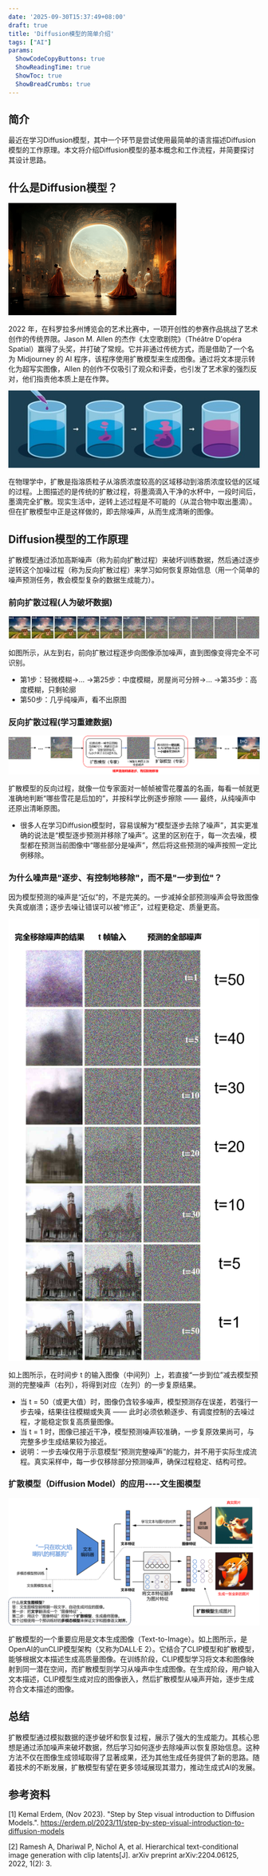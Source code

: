 ```yaml
---
date: '2025-09-30T15:37:49+08:00'
draft: true
title: 'Diffusion模型的简单介绍'
tags: ["AI"]
params:
  ShowCodeCopyButtons: true
  ShowReadingTime: true
  ShowToc: true
  ShowBreadCrumbs: true
---
```


## 简介

最近在学习Diffusion模型，其中一个环节是尝试使用最简单的语言描述Diffusion模型的工作原理。本文将介绍Diffusion模型的基本概念和工作流程，并简要探讨其设计思路。

## 什么是Diffusion模型？

![太空歌剧院](images/Théâtre%20D'opéra%20Spatial.png#center "太空歌剧院")

2022 年，在科罗拉多州博览会的艺术比赛中，一项开创性的参赛作品挑战了艺术创作的传统界限。Jason M. Allen 的杰作《太空歌剧院》（Théâtre D'opéra Spatial）赢得了头奖，并打破了常规。它并非通过传统方式，而是借助了一个名为 Midjourney 的 AI 程序，该程序使用扩散模型来生成图像。通过将文本提示转化为超写实图像，Allen 的创作不仅吸引了观众和评委，也引发了艺术家的强烈反对，他们指责他本质上是在作弊。

![墨水在水中扩散](images/ink_diffusion_in_water.jpg#center "墨水在水中扩散")

在物理学中，扩散是指溶质粒子从溶质浓度较高的区域移动到溶质浓度较低的区域的过程。上图描述的是传统的扩散过程，将墨滴滴入干净的水杯中，一段时间后，墨滴完全扩散。现实生活中，逆转上述过程是不可能的（从混合物中取出墨滴）。但在扩散模型中正是这样做的，即去除噪声，从而生成清晰的图像。

## Diffusion模型的工作原理

扩散模型通过添加高斯噪声（称为前向扩散过程）来破坏训练数据，然后通过逐步逆转这个加噪过程（称为反向扩散过程）来学习如何恢复原始信息（用一个简单的噪声预测任务，教会模型复杂的数据生成能力）。

### 前向扩散过程(人为破坏数据)

![前向扩散过程](images/foward_diffusion.jpg#center "前向扩散过程")

如图所示，从左到右，前向扩散过程逐步向图像添加噪声，直到图像变得完全不可识别。

- 第1步：轻微模糊→… →第25步：中度模糊，房屋尚可分辨→… →第35步：高度模糊，只剩轮廓
- 第50步：几乎纯噪声，看不出原图

### 反向扩散过程(学习重建数据)

![反向扩散过程](images/reverse_diffusion.png#center "反向扩散过程")

扩散模型的反向过程，就像一位专家面对一帧帧被雪花覆盖的名画，每看一帧就更准确地判断“哪些雪花是后加的”，并按科学比例逐步擦除 —— 最终，从纯噪声中还原出清晰原图。

- 很多人在学习Diffusion模型时，容易误解为“模型逐步去除了噪声”，其实更准确的说法是“模型逐步预测并移除了噪声”。这里的区别在于，每一次去噪，模型都在预测当前图像中“哪些部分是噪声”，然后将这些预测的噪声按照一定比例移除。

### 为什么噪声是"逐步、有控制地移除"，而不是"一步到位"？

因为模型预测的噪声是“近似”的，不是完美的。一步减掉全部预测噪声会导致图像失真或崩溃；逐步去噪让错误可以被“修正”，过程更稳定、质量更高。

![一步到位实验](images/why_not_one_step.png#center "一步到位实验")

如上图所示，在时间步 t 的输入图像（中间列）上，若直接“一步到位”减去模型预测的完整噪声（右列），将得到对应（左列）的一步复原结果。

- 当 t = 50（或更大值）时，图像仍含较多噪声，模型预测存在误差，若强行一步去噪，结果往往模糊或失真 —— 此时必须依赖逐步、有调度控制的去噪过程，才能稳定恢复高质量图像。
- 当 t = 1 时，图像已接近干净，模型预测噪声较准确，一步复原效果尚可，与完整多步生成结果较为接近。
- 说明：一步去噪仅用于示意模型“预测完整噪声”的能力，并不用于实际生成流程。真实采样中，每一步仅移除部分预测噪声，确保过程稳定、结构可控。

### 扩散模型（Diffusion Model）的应用----文生图模型

![文生图模型](images/unCLIP.png#center "文生图模型")

扩散模型的一个重要应用是文本生成图像（Text-to-Image）。如上图所示，是OpenAI的unCLIP模型架构（又称为DALL·E 2）。它结合了CLIP模型和扩散模型，能够根据文本描述生成高质量图像。在训练阶段，CLIP模型学习将文本和图像映射到同一潜在空间，而扩散模型则学习从噪声中生成图像。在生成阶段，用户输入文本描述，CLIP模型生成对应的图像嵌入，然后扩散模型从噪声开始，逐步生成符合文本描述的图像。

## 总结

扩散模型通过模拟数据的逐步破坏和恢复过程，展示了强大的生成能力。其核心思想是通过添加噪声来破坏数据，然后学习如何逐步去除噪声以恢复原始信息。这种方法不仅在图像生成领域取得了显著成果，还为其他生成任务提供了新的思路。随着技术的不断发展，扩散模型有望在更多领域展现其潜力，推动生成式AI的发展。

## 参考资料

[1] Kemal Erdem, (Nov 2023). "Step by Step visual introduction to Diffusion Models.". https://erdem.pl/2023/11/step-by-step-visual-introduction-to-diffusion-models

[2] Ramesh A, Dhariwal P, Nichol A, et al. Hierarchical text-conditional image generation with clip latents[J]. arXiv preprint arXiv:2204.06125, 2022, 1(2): 3.
